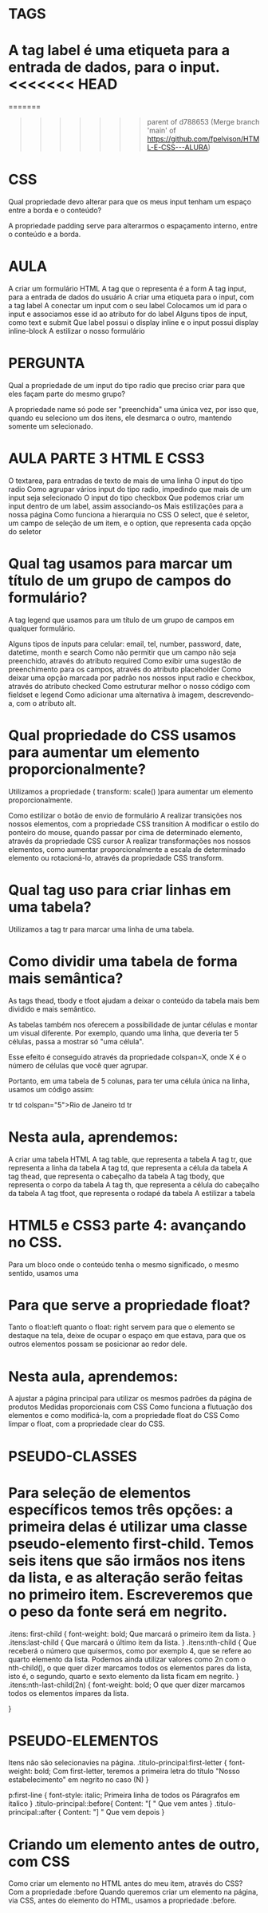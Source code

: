 # TAGS
 A tag label é uma etiqueta para a entrada de dados, para o input.
<<<<<<< HEAD
=======
=======

>>>>>>> parent of d788653 (Merge branch 'main' of https://github.com/fpelvison/HTML-E-CSS---ALURA)
# CSS
Qual propriedade devo alterar para que os meus input tenham um espaço entre a borda e o conteúdo?

A propriedade padding serve para alterarmos o espaçamento interno, entre o conteúdo e a borda.

# AULA
A criar um formulário HTML
A tag que o representa é a form
A tag input, para a entrada de dados do usuário
A criar uma etiqueta para o input, com a tag label
A conectar um input com o seu label
Colocamos um id para o input e associamos esse id ao atributo for do label
Alguns tipos de input, como text e submit
Que label possui o display inline e o input possui display inline-block
A estilizar o nosso formulário

# PERGUNTA
Qual a propriedade de um input do tipo radio que preciso criar para que eles façam parte do mesmo grupo?

A propriedade name só pode ser "preenchida" uma única vez, por isso que, quando eu seleciono um dos itens, ele desmarca o outro, mantendo somente um selecionado.

# AULA PARTE 3 HTML E CSS3
O textarea, para entradas de texto de mais de uma linha
O input do tipo radio
Como agrupar vários input do tipo radio, impedindo que mais de um input seja selecionado
O input do tipo checkbox
Que podemos criar um input dentro de um label, assim associando-os
Mais estilizações para a nossa página
Como funciona a hierarquia no CSS
O select, que é seletor, um campo de seleção de um item, e o option, que representa cada opção do seletor

# Qual tag usamos para marcar um título de um grupo de campos do formulário?
A tag legend que usamos para um título de um grupo de campos em qualquer formulário.

Alguns tipos de inputs para celular: email, tel, number, password, date, datetime, month e search
Como não permitir que um campo não seja preenchido, através do atributo required
Como exibir uma sugestão de preenchimento para os campos, através do atributo placeholder
Como deixar uma opção marcada por padrão nos nossos input radio e checkbox, através do atributo checked
Como estruturar melhor o nosso código com fieldset e legend
Como adicionar uma alternativa à imagem, descrevendo-a, com o atributo alt.

# Qual propriedade do CSS usamos para aumentar um elemento proporcionalmente?
Utilizamos a propriedade ( transform: scale() )para aumentar um elemento proporcionalmente.

Como estilizar o botão de envio de formulário
A realizar transições nos nossos elementos, com a propriedade CSS transition
A modificar o estilo do ponteiro do mouse, quando passar por cima de determinado elemento, através da propriedade CSS cursor
A realizar transformações nos nossos elementos, como aumentar proporcionalmente a escala de determinado elemento ou rotacioná-lo, através da propriedade CSS transform.

# Qual tag uso para criar linhas em uma tabela?
Utilizamos a tag tr para marcar uma linha de uma tabela.

# Como dividir uma tabela de forma mais semântica?
As tags thead, tbody e tfoot ajudam a deixar o conteúdo da tabela mais bem dividido e mais semântico.

As tabelas também nos oferecem a possibilidade de juntar células e montar um visual diferente. Por exemplo, quando uma linha, que deveria ter 5 células, passa a mostrar só "uma célula".

Esse efeito é conseguido através da propriedade colspan=X, onde X é o número de células que você quer agrupar.

Portanto, em uma tabela de 5 colunas, para ter uma célula única na linha, usamos um código assim:

tr
    td colspan="5">Rio de Janeiro td 
tr

# Nesta aula, aprendemos:
A criar uma tabela HTML
A tag table, que representa a tabela
A tag tr, que representa a linha da tabela
A tag td, que representa a célula da tabela
A tag thead, que representa o cabeçalho da tabela
A tag tbody, que representa o corpo da tabela
A tag th, que representa a célula do cabeçalho da tabela
A tag tfoot, que representa o rodapé da tabela
A estilizar a tabela

# HTML5 e CSS3 parte 4: avançando no CSS.

Para um bloco onde o conteúdo tenha o mesmo significado, o mesmo sentido, usamos uma <section></section>

# Para que serve a propriedade float?

Tanto o float:left quanto o float: right servem para que o elemento se destaque na tela, deixe de ocupar o espaço em que estava, para que os outros elementos possam se posicionar ao redor dele.

# Nesta aula, aprendemos:

A ajustar a página principal para utilizar os mesmos padrões da página de produtos
Medidas proporcionais com CSS
Como funciona a flutuação dos elementos e como modificá-la, com a propriedade float do CSS
Como limpar o float, com a propriedade clear do CSS.

#  PSEUDO-CLASSES

# Para seleção de elementos específicos temos três opções: a primeira delas é utilizar uma classe pseudo-elemento first-child. Temos seis itens que são irmãos nos itens da lista, e as alteração serão feitas no primeiro item. Escreveremos que o peso da fonte será em negrito.

.itens: first-child {
    font-weight: bold;
     Que marcará o primeiro item da lista.
}
.itens:last-child {
    Que marcará o último item da lista.
}
.itens:nth-child {
     Que receberá o número que quisermos, como por exemplo 4, que se refere ao quarto elemento da lista. Podemos ainda utilizar valores como 2n com o nth-child(), o que quer dizer marcamos todos os elementos pares da lista, isto é, o segundo, quarto e sexto elemento da lista ficam em negrito.
}
.itens:nth-last-child(2n) {
    font-weight: bold;
    O que quer dizer marcamos todos os elementos ímpares da lista.

}

#  PSEUDO-ELEMENTOS
Itens não são selecionavies na página.
.titulo-principal:first-letter {
    font-weight: bold;
    Com first-letter, teremos a primeira letra do título "Nosso estabelecimento" em negrito no caso (N)
}

p:first-line {
    font-style: italic;
    Primeira linha de todos os Páragrafos em ítalico
}
.titulo-principal::before{
    Content: "[ "
    Que vem antes
}
.titulo-principal::after {
    Content: "] "
    Que vem depois
}

# Criando um elemento antes de outro, com CSS

Como criar um elemento no HTML antes do meu item, através do CSS?
Com a propriedade :before
Quando queremos criar um elemento na página, via CSS, antes do elemento do HTML, usamos a propriedade :before.
